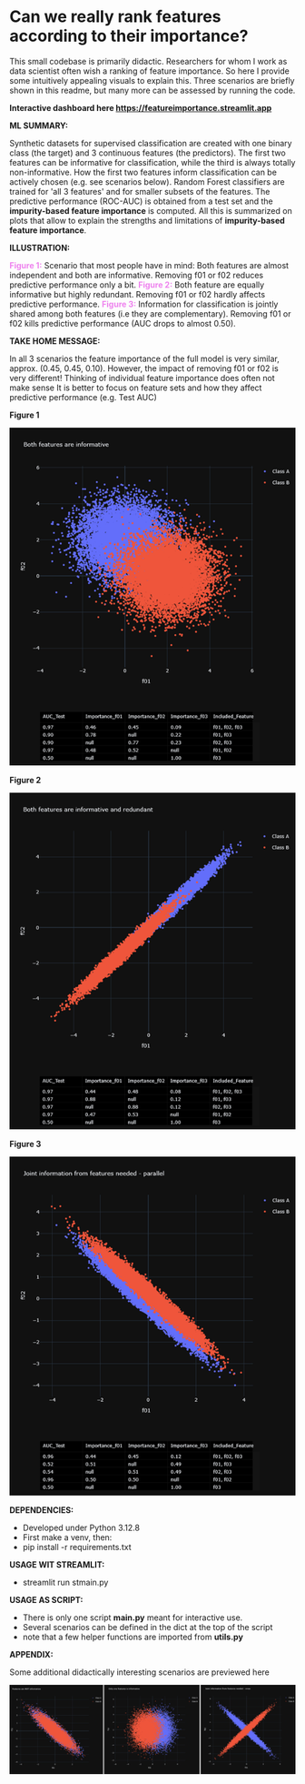 # Can we really rank features according to their importance?

This small codebase is primarily didactic. 
Researchers for whom I work as data scientist often wish a ranking of feature importance. 
So here I provide some intuitively appealing visuals to explain this. 
Three scenarios are briefly shown in this readme, but many more can be assessed by running the code.

**Interactive dashboard here https://featureimportance.streamlit.app**

**ML SUMMARY:**

Synthetic datasets for supervised classification are created with one binary class (the target) and 3 continuous features (the predictors).
The first two features can be informative for classification, while the third is always totally non-informative.
How the first two features inform classification can be actively chosen (e.g. see scenarios below).
Random Forest classifiers are trained for 'all 3 features' and for smaller subsets of the features.
The predictive performance (ROC-AUC) is obtained from a test set and the **impurity-based feature importance** is computed.
All this is summarized on plots that allow to explain the strengths and limitations of **impurity-based feature importance**.

**ILLUSTRATION:**

<span style="color:violet">**Figure 1:**</span> 
Scenario that most people have in mind: Both features are almost independent and both are informative.
Removing f01 or f02 reduces predictive performance only a bit.
<span style="color:violet">**Figure 2:**</span> 
Both feature are equally informative but highly redundant.
Removing f01 or f02 hardly affects predictive performance.
<span style="color:violet">**Figure 3:**</span> 
Information for classification is jointly shared among both features (i.e they are complementary).
Removing f01 or f02 kills predictive performance (AUC drops to almost 0.50).

**TAKE HOME MESSAGE:**

In all 3 scenarios the feature importance of the full model is very similar, approx. (0.45, 0.45, 0.10).
However, the impact of removing f01 or f02 is very different!
Thinking of individual feature importance does often not make sense
It is better to focus on feature sets and how they affect predictive performance (e.g. Test AUC)


**Figure 1**

![](./pics/figure01.png)

**Figure 2**

![](./pics/figure02.png)

**Figure 3**

![](./pics/figure03.png)

**DEPENDENCIES:**
* Developed under Python 3.12.8
* First make a venv, then:
* pip install -r requirements.txt

**USAGE WIT STREAMLIT:**
* streamlit run stmain.py

**USAGE AS SCRIPT:**
* There is only one script **main.py** meant for interactive use.
* Several scenarios can be defined in the dict at the top of the script
* note that a few helper functions are imported from **utils.py**

**APPENDIX:**

Some additional didactically interesting scenarios are previewed here

![](./pics/figure0456_small.png)




